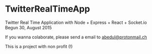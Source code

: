 # TwitterRealTimeApp
Twitter Real Time Application with Node + Express + React + Socket.io
Begun 30, August 2015

If you wanna colaborate, please send a email to abedul@protonmail.ch 

This is a project with non profit (!)  
